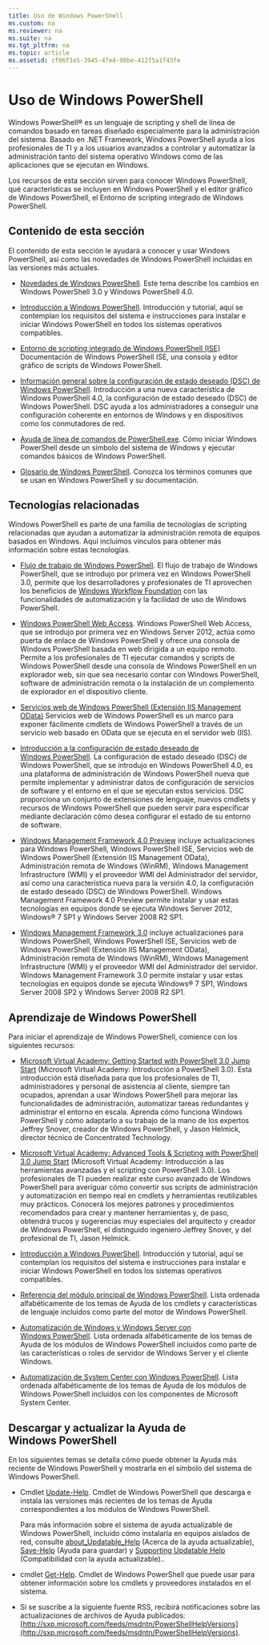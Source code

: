 ```yaml
---
title: Uso de Windows PowerShell
ms.custom: na
ms.reviewer: na
ms.suite: na
ms.tgt_pltfrm: na
ms.topic: article
ms.assetid: cf06f1e5-3945-47e4-98be-412f5a1f43fe
---
```

# Uso de Windows PowerShell
Windows PowerShell® es un lenguaje de scripting y shell de línea de comandos basado en tareas diseñado especialmente para la administración del sistema. Basado en .NET Framework, Windows PowerShell ayuda a los profesionales de TI y a los usuarios avanzados a controlar y automatizar la administración tanto del sistema operativo Windows como de las aplicaciones que se ejecutan en Windows.

Los recursos de esta sección sirven para conocer Windows PowerShell, qué características se incluyen en Windows PowerShell y el editor gráfico de Windows PowerShell, el Entorno de scripting integrado de Windows PowerShell.

## Contenido de esta sección
El contenido de esta sección le ayudará a conocer y usar Windows PowerShell, así como las novedades de Windows PowerShell incluidas en las versiones más actuales.

-   [Novedades de Windows PowerShell](../../whats-new/What-s-New-in-Windows-PowerShell-50.md). Este tema describe los cambios en Windows PowerShell 3.0 y Windows PowerShell 4.0.

-   [Introducción a Windows PowerShell](../Getting-Started-with-Windows-PowerShell.md). Introducción y tutorial, aquí se contemplan los requisitos del sistema e instrucciones para instalar e iniciar Windows PowerShell en todos los sistemas operativos compatibles.

-   [Entorno de scripting integrado de Windows PowerShell &#40;ISE&#41;](Windows-PowerShell-Integrated-Scripting-Environment--ISE-.md) Documentación de Windows PowerShell ISE, una consola y editor gráfico de scripts de Windows PowerShell.

-   [Información general sobre la configuración de estado deseado (DSC) de Windows PowerShell](https://technet.microsoft.com/en-us/library/04c9e716-822c-40f0-8fdf-f2dda8abd888). Introducción a una nueva característica de Windows PowerShell 4.0, la configuración de estado deseado (DSC) de Windows PowerShell. DSC ayuda a los administradores a conseguir una configuración coherente en entornos de Windows y en dispositivos como los conmutadores de red.

-   [Ayuda de línea de comandos de PowerShell.exe](../../core-powershell/console/PowerShell.exe-Command-Line-Help.md). Cómo iniciar Windows PowerShell desde un símbolo del sistema de Windows y ejecutar comandos básicos de Windows PowerShell.

-   [Glosario de Windows PowerShell](../../Windows-PowerShell-Glossary.md). Conozca los términos comunes que se usan en Windows PowerShell y su documentación.

## Tecnologías relacionadas
Windows PowerShell es parte de una familia de tecnologías de scripting relacionadas que ayudan a automatizar la administración remota de equipos basados en Windows. Aquí incluimos vínculos para obtener más información sobre estas tecnologías.

-   [Flujo de trabajo de Windows PowerShell](http://technet.microsoft.com/library/jj134242.aspx). El flujo de trabajo de Windows PowerShell, que se introdujo por primera vez en Windows PowerShell 3.0, permite que los desarrolladores y profesionales de TI aprovechen los beneficios de [Windows Workflow Foundation](http://msdn.microsoft.com/library/ee342461.aspx) con las funcionalidades de automatización y la facilidad de uso de Windows PowerShell.

-   [Windows PowerShell Web Access](http://technet.microsoft.com/library/hh831611.aspx). Windows PowerShell Web Access, que se introdujo por primera vez en Windows Server 2012, actúa como puerta de enlace de Windows PowerShell y ofrece una consola de Windows PowerShell basada en web dirigida a un equipo remoto. Permite a los profesionales de TI ejecutar comandos y scripts de Windows PowerShell desde una consola de Windows PowerShell en un explorador web, sin que sea necesario contar con Windows PowerShell, software de administración remota o la instalación de un complemento de explorador en el dispositivo cliente.

-   [Servicios web de Windows PowerShell (Extensión IIS Management OData)](http://msdn.microsoft.com/library/windows/desktop/hh880865.aspx) Servicios web de Windows PowerShell es un marco para exponer fácilmente cmdlets de Windows PowerShell a través de un servicio web basado en OData que se ejecuta en el servidor web (IIS).

-   [Introducción a la configuración de estado deseado de Windows PowerShell](https://technet.microsoft.com/en-us/library/c134aa32-b085-4656-9a89-955d8ff768d0). La configuración de estado deseado (DSC) de Windows PowerShell, que se introdujo en Windows PowerShell 4.0, es una plataforma de administración de Windows PowerShell nueva que permite implementar y administrar datos de configuración de servicios de software y el entorno en el que se ejecutan estos servicios. DSC proporciona un conjunto de extensiones de lenguaje, nuevos cmdlets y recursos de Windows PowerShell que pueden servir para especificar mediante declaración cómo desea configurar el estado de su entorno de software.

-   [Windows Management Framework 4.0 Preview](http://go.microsoft.com/fwlink/?LinkID=293881) incluye actualizaciones para Windows PowerShell, Windows PowerShell ISE, Servicios web de Windows PowerShell (Extensión IIS Management OData), Administración remota de Windows (WinRM), Windows Management Infrastructure (WMI) y el proveedor WMI del Administrador del servidor, así como una característica nueva para la versión 4.0, la configuración de estado deseado (DSC) de Windows PowerShell. Windows Management Framework 4.0 Preview permite instalar y usar estas tecnologías en equipos donde se ejecuta Windows Server 2012, Windows® 7 SP1 y Windows Server 2008 R2 SP1.

-   [Windows Management Framework 3.0](http://www.microsoft.com/download/details.aspx?id=34595) incluye actualizaciones para Windows PowerShell, Windows PowerShell ISE, Servicios web de Windows PowerShell (Extensión IIS Management OData), Administración remota de Windows (WinRM), Windows Management Infrastructure (WMI) y el proveedor WMI del Administrador del servidor. Windows Management Framework 3.0 permite instalar y usar estas tecnologías en equipos donde se ejecuta Windows® 7 SP1, Windows Server 2008 SP2 y Windows Server 2008 R2 SP1.

## Aprendizaje de Windows PowerShell
Para iniciar el aprendizaje de Windows PowerShell, comience con los siguientes recursos:

-   [Microsoft Virtual Academy: Getting Started with PowerShell 3.0 Jump Start](https://mva.microsoft.com/en-us/training-courses/getting-started-with-powershell-3-0-jump-start-8276) (Microsoft Virtual Academy: Introducción a PowerShell 3.0). Esta introducción está diseñada para que los profesionales de TI, administradores y personal de asistencia al cliente, siempre tan ocupados, aprendan a usar Windows PowerShell para mejorar las funcionalidades de administración, automatizar tareas redundantes y administrar el entorno en escala. Aprenda cómo funciona Windows PowerShell y cómo adaptarlo a su trabajo de la mano de los expertos Jeffrey Snover, creador de Windows PowerShell, y Jason Helmick, director técnico de Concentrated Technology.

-   [Microsoft Virtual Academy: Advanced Tools & Scripting with PowerShell 3.0 Jump Start](https://mva.microsoft.com/en-US/training-courses/advanced-tools-scripting-with-powershell-30-jump-start-8277) (Microsoft Virtual Academy: Introducción a las herramientas avanzadas y el scripting con PowerShell 3.0). Los profesionales de TI pueden realizar este curso avanzado de Windows PowerShell para averiguar cómo convertir sus scripts de administración y automatización en tiempo real en cmdlets y herramientas reutilizables muy prácticos. Conocerá los mejores patrones y procedimientos recomendados para crear y mantener herramientas y, de paso, obtendrá trucos y sugerencias muy especiales del arquitecto y creador de Windows PowerShell, el distinguido ingeniero Jeffrey Snover, y del profesional de TI, Jason Helmick.

-   [Introducción a Windows PowerShell](../Getting-Started-with-Windows-PowerShell.md). Introducción y tutorial, aquí se contemplan los requisitos del sistema e instrucciones para instalar e iniciar Windows PowerShell en todos los sistemas operativos compatibles.

-   [Referencia del módulo principal de Windows PowerShell](http://technet.microsoft.com/library/hh847741(v=wps.630).aspx). Lista ordenada alfabéticamente de los temas de Ayuda de los cmdlets y características de lenguaje incluidos como parte del motor de Windows PowerShell.

-   [Automatización de Windows y Windows Server con Windows PowerShell](http://technet.microsoft.com/library/dn249523.aspx). Lista ordenada alfabéticamente de los temas de Ayuda de los módulos de Windows PowerShell incluidos como parte de las características o roles de servidor de Windows Server y el cliente Windows.

-   [Automatización de System Center con Windows PowerShell](https://technet.microsoft.com/en-us/library/mt156962.aspx). Lista ordenada alfabéticamente de los temas de Ayuda de los módulos de Windows PowerShell incluidos con los componentes de Microsoft System Center.

## Descargar y actualizar la Ayuda de Windows PowerShell
En los siguientes temas se detalla cómo puede obtener la Ayuda más reciente de Windows PowerShell y mostrarla en el símbolo del sistema de Windows PowerShell.

-   Cmdlet [Update-Help](http://technet.microsoft.com/library/hh849720.aspx). Cmdlet de Windows PowerShell que descarga e instala las versiones más recientes de los temas de Ayuda correspondientes a los módulos de Windows PowerShell.

    Para más información sobre el sistema de ayuda actualizable de Windows PowerShell, incluido cómo instalarla en equipos aislados de red, consulte [about_Updatable_Help](http://technet.microsoft.com/library/hh847735.aspx) (Acerca de la ayuda actualizable), [Save-Help](http://technet.microsoft.com/library/hh849724.aspx) (Ayuda para guardar) y [Supporting Updatable Help](http://msdn.microsoft.com/library/hh852754.aspx) (Compatibilidad con la ayuda actualizable)..

-   cmdlet [Get-Help](http://technet.microsoft.com/library/hh849696(v=wps.630).aspx). Cmdlet de Windows PowerShell que puede usar para obtener información sobre los cmdlets y proveedores instalados en el sistema.

-   Si se suscribe a la siguiente fuente RSS, recibirá notificaciones sobre las actualizaciones de archivos de Ayuda publicados: [http://sxp.microsoft.com/feeds/msdntn/PowerShellHelpVersions](http://sxp.microsoft.com/feeds/msdntn/PowerShellHelpVersions).


<!--HONumber=May16_HO2-->


